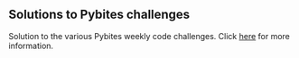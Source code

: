 ## Solutions to Pybites challenges

Solution to the various Pybites weekly code challenges.
Click
[here](https://pybit.es/pages/challenges.html) for more information.